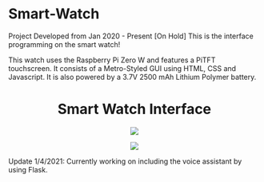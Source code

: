 # Smart-Watch
Project Developed from Jan 2020 - Present [On Hold]
This is the interface programming on the smart watch! 

This watch uses the Raspberry Pi Zero W and features a PiTFT touchscreen. It consists of a Metro-Styled GUI using HTML, CSS and Javascript. 
It is also powered by a 3.7V 2500 mAh Lithium Polymer battery. 

<h1 align = "center">Smart Watch Interface</h1>
<p align="center">
  <img src="https://user-images.githubusercontent.com/66987198/175841600-b593b525-2b5b-4766-ba48-3fa0aa3cb8ff.jpg" />
</p>
<p align="center">
  <img src="https://user-images.githubusercontent.com/66987198/175841603-8f1d7b09-f52a-44b2-94b6-0bb83b027b9a.jpg" />
</p>

Update 1/4/2021:
Currently working on including the voice assistant by using Flask.
